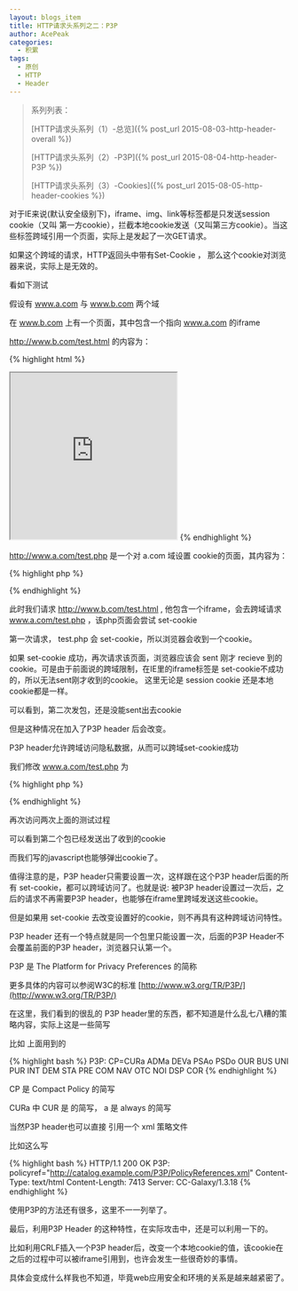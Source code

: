 ```yaml
---
layout: blogs_item
title: HTTP请求头系列之二：P3P
author: AcePeak
categories:
  - 积累
tags:
  - 原创
  - HTTP
  - Header
---
```



> 系列列表：
>
> [HTTP请求头系列（1）-总览]({% post_url 2015-08-03-http-header-overall %})
>
> [HTTP请求头系列（2）-P3P]({% post_url 2015-08-04-http-header-P3P %})
>
> [HTTP请求头系列（3）-Cookies]({% post_url 2015-08-05-http-header-cookies %})


对于IE来说(默认安全级别下)，iframe、img、link等标签都是只发送session cookie（又叫 第一方cookie），拦截本地cookie发送（又叫第三方cookie）。当这些标签跨域引用一个页面，实际上是发起了一次GET请求。

如果这个跨域的请求，HTTP返回头中带有Set-Cookie ， 那么这个cookie对浏览器来说，实际上是无效的。

看如下测试

假设有 www.a.com    与 www.b.com 两个域

在 www.b.com 上有一个页面，其中包含一个指向 www.a.com 的iframe

http://www.b.com/test.html 的内容为：

{% highlight html %}
<iframe width=300 height=300 src="http://www.a.com/test.php" ></iframe>
{% endhighlight %}


http://www.a.com/test.php 是一个对 a.com 域设置 cookie的页面，其内容为：

{% highlight php %}
<?php
header("Set-Cookie: test=axis; domain=.a.com; path=/");
?>
<script>
    alert(document.cookie);
</script>
{% endhighlight %}


此时我们请求 http://www.b.com/test.html , 他包含一个iframe，会去跨域请求 www.a.com/test.php ，该php页面会尝试 set-cookie

第一次请求， test.php 会 set-cookie，所以浏览器会收到一个cookie。

如果 set-cookie 成功，再次请求该页面，浏览器应该会 sent 刚才 recieve 到的cookie。可是由于前面说的跨域限制，在IE里的iframe标签是 set-cookie不成功的，所以无法sent刚才收到的cookie。 这里无论是 session cookie 还是本地cookie都是一样。


可以看到，第二次发包，还是没能sent出去cookie

但是这种情况在加入了P3P header 后会改变。

P3P header允许跨域访问隐私数据，从而可以跨域set-cookie成功

我们修改 www.a.com/test.php 为

{% highlight php %}
<?php
header("P3P: CP=CURa ADMa DEVa PSAo PSDo OUR BUS UNI PUR INT DEM STA PRE COM NAV OTC NOI DSP COR");
header("Set-Cookie: test=axis; expires=Sun, 23-Dec-2018 08:13:02 GMT; domain=.a.com; path=/");
?>
<script>
    alert(document.cookie);
</script>
{% endhighlight %}


再次访问两次上面的测试过程



可以看到第二个包已经发送出了收到的cookie

而我们写的javascript也能够弹出cookie了。


值得注意的是，P3P header只需要设置一次，这样跟在这个P3P header后面的所有 set-cookie，都可以跨域访问了。也就是说: 被P3P header设置过一次后，之后的请求不再需要P3P header，也能够在iframe里跨域发送这些cookie。

但是如果用 set-cookie 去改变设置好的cookie，则不再具有这种跨域访问特性。


P3P header 还有一个特点就是同一个包里只能设置一次，后面的P3P Header不会覆盖前面的P3P header，浏览器只认第一个。

P3P 是 The Platform for Privacy Preferences 的简称

更多具体的内容可以参阅W3C的标准 [http://www.w3.org/TR/P3P/](http://www.w3.org/TR/P3P/)

在这里，我们看到的很乱的 P3P header里的东西，都不知道是什么乱七八糟的策略内容，实际上这是一些简写

比如 上面用到的

{% highlight bash %}
P3P: CP=CURa ADMa DEVa PSAo PSDo OUR BUS UNI PUR INT DEM STA PRE COM NAV OTC NOI DSP COR
{% endhighlight %}

CP 是 Compact Policy 的简写

CURa 中 CUR 是 <current/> 的简写， a 是 always 的简写

当然P3P header也可以直接 引用一个 xml 策略文件

比如这么写

{% highlight bash %}
HTTP/1.1 200 OK
P3P: policyref="http://catalog.example.com/P3P/PolicyReferences.xml"
Content-Type: text/html
Content-Length: 7413
Server: CC-Galaxy/1.3.18
{% endhighlight %}


使用P3P的方法还有很多，这里不一一列举了。


最后，利用P3P Header 的这种特性，在实际攻击中，还是可以利用一下的。

比如利用CRLF插入一个P3P header后，改变一个本地cookie的值，该cookie在之后的过程中可以被iframe引用到，也许会发生一些很奇妙的事情。

具体会变成什么样我也不知道，毕竟web应用安全和环境的关系是越来越紧密了。
